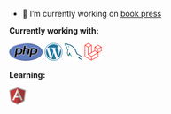 - 🔭 I’m currently working on <a href="https://github.com/samiscold/book-press">book press </a>  

**Currently working with:**

<a href="https://www.php.net/" title="PHP"><img src="icons/php.png" /></a>
<a href="https://wordpress.org/" title="WordPress"><img src="icons/wordpress.png" /></a>
<a href="https://www.mysql.com/" title="MySQL"><img src="icons/mysql.png" /></a>
<a href="https://laravel.com/" title="Laravel"><img src="icons/laravel.png" /></a>


**Learning:**

<a href="https://angular.io/" title="Angular"><img src="icons/angular.png" /></a>

